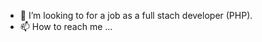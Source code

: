 - 💞️ I’m looking to for a job as a full stach developer (PHP).
- 📫 How to reach me ...

<!---
Mashozhera123/Mashozhera123 is a ✨ special ✨ repository because its `README.md` (this file) appears on your GitHub profile.
You can click the Preview link to take a look at your changes.
--->
